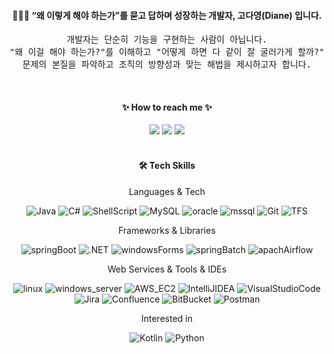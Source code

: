 <div align=center>
<h4>👩🏻‍💻 “왜 이렇게 해야 하는가”를 묻고 답하며 성장하는 개발자, <strong>고다영(Diane)</strong> 입니다.</h4>

<pre>개발자는 단순히 기능을 구현하는 사람이 아닙니다.
"왜 이걸 해야 하는가?"를 이해하고 "어떻게 하면 다 같이 잘 굴러가게 할까?"를 고민하여,
문제의 본질을 파악하고 조직의 방향성과 맞는 해법을 제시하고자 합니다.</pre>

<br>

<h4>✨ <strong>How to reach me</strong> ✨</h4>
<div>
<a href="mailto:dyko180801@gmail.com" target="_blank"><img src="https://img.shields.io/badge/email-ff4500"></a>
<a href="https://docs.google.com/document/d/1GOK-i0hQ1kq3ia-oV6UNnRsQOy-JwEScx7NDcYGIgQo/edit?usp=sharing" target="_blank"><img src="https://img.shields.io/badge/resume-1e90ff"></a>
<a href="https://velog.io/@dyko" target="_blank"><img src="https://img.shields.io/badge/velog-3cb371"></a>
</div>

<br>

<h4><strong>🛠️ Tech Skills</strong></h4>
<div>
 
Languages & Tech

![Java](https://img.shields.io/badge/java-%23ED8B00.svg?style=flat&logo=java&logoColor=white)
![C#](https://img.shields.io/badge/c%23-%23239120.svg?style=flat&logo=c-sharp&logoColor=white)
![ShellScript](https://img.shields.io/badge/shell_script-%23121011.svg?style=flat&logo=gnu-bash&logoColor=white)
![MySQL](https://img.shields.io/badge/mysql-%2300f.svg?style=flat&logo=mysql&logoColor=white)
![oracle](https://img.shields.io/badge/ORACLE-b22222.svg?style=flat&logoColor=white)
![mssql](https://img.shields.io/badge/MSSQL-4169e1.svg?style=flat&logoColor=white)
![Git](https://img.shields.io/badge/git-%23F05033.svg?style=flat&logo=git&logoColor=white)
![TFS](https://img.shields.io/badge/TFS-ba55d3.svg?style=flat&logoColor=white)

Frameworks & Libraries

![springBoot](https://img.shields.io/badge/SpringBoot-6DB33F.svg?style=flat&logo=springboot&logoColor=white)
![.NET](https://img.shields.io/badge/.NET-512BD4.svg?style=flat&logo=.net&logoColor=white)
![windowsForms](https://img.shields.io/badge/Windows_Forms-4169e1.svg?style=flat&logo=windows&logoColor=white)
![springBatch](https://img.shields.io/badge/Spring_Batch-6DB33F.svg?style=flat&logoColor=white)
![apachAirflow](https://img.shields.io/badge/Apache_Airflow-017CEE.svg?style=flat&logo=apacheairflow&logoColor=white)

Web Services & Tools & IDEs

![linux](https://img.shields.io/badge/linux-fcc624.svg?style=flat&logo=linux&logoColor=black)
![windows_server](https://img.shields.io/badge/Windows_Server-4169e1.svg?style=flat&logo=windows&logoColor=white)
![AWS_EC2](https://img.shields.io/badge/AWS_EC2-%23FF9900.svg?style=flat&logo=amazon-aws&logoColor=white)
![IntelliJIDEA](https://img.shields.io/badge/IntelliJIDEA-000000.svg?style=flat&logo=intellij-idea&logoColor=white) 
![VisualStudioCode](https://img.shields.io/badge/Visual%20Studio%20Code-0078d7.svg?style=flat&logo=visual-studio-code&logoColor=white) 
![Jira](https://img.shields.io/badge/jira-%230A0FFF.svg?style=flat&logo=jira&logoColor=white) 
![Confluence](https://img.shields.io/badge/confluence-%23172BF4.svg?style=flat&logo=confluence&logoColor=white) 
![BitBucket](https://img.shields.io/badge/bitbucket-%230047B3.svg?style=flat&logo=bitbucket&logoColor=white) 
![Postman](https://img.shields.io/badge/Postman-FF6C37?style=flat&logo=postman&logoColor=white)

Interested in

![Kotlin](https://img.shields.io/badge/kotlin-%230095D5.svg?style=flat&logo=kotlin&logoColor=white)
![Python](https://img.shields.io/badge/python-3670A0?style=flat&logo=python&logoColor=ffdd54)
</div>

</div>
